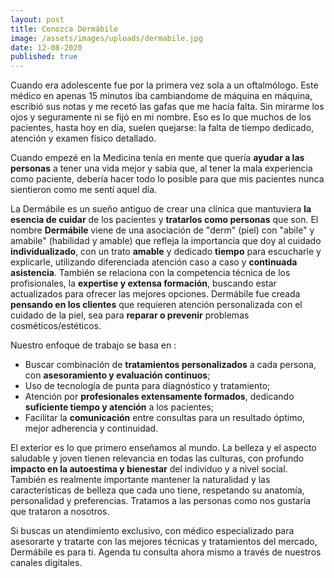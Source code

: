 ```yaml
---
layout: post
title: Conozca Dermábile
image: /assets/images/uploads/dermabile.jpg
date: 12-08-2020
published: true
---
```

Cuando era adolescente fue por la primera vez sola a un oftalmólogo. Este médico en apenas 15 minutos iba cambiandome de máquina en máquina, escribió sus notas y me recetó las gafas que me hacía falta. Sin mirarme los ojos y seguramente ni se fijó en mi nombre.  Eso es lo que muchos de los pacientes, hasta hoy en día, suelen quejarse: la falta de tiempo dedicado, atención y examen físico detallado. 

Cuando empezé en la Medicina tenía en mente que quería **ayudar a las personas** a tener una vida mejor y sabía que, al tener la mala experiencia como paciente, debería hacer todo lo posible para que mis pacientes nunca sientieron como me sentí aquel día. 

La Dermábile es un sueño antiguo de crear una clínica que mantuviera **la esencia de cuidar** de los pacientes y **tratarlos como personas** que son. El nombre **Dermábile** viene de una asociación de "derm" (piel) con  "abile" y amabile" (habilidad y amable) que refleja la importancia que doy al cuidado **individualizado**, con un trato **amable** y dedicado **tiempo** para escucharle y explicarle, utilizando diferenciada atención caso a caso y **continuada asistencia**. También se relaciona con la competencia técnica de los profisionales, la **expertise y extensa formación**, buscando estar actualizados para ofrecer las mejores opciones. Dermábile fue creada **pensando en los clientes** que requieren atención personalizada con el cuidado de la piel, sea para **reparar o prevenir** problemas cosméticos/estéticos. 

Nuestro enfoque de trabajo se basa en :

* Buscar combinación de **tratamientos personalizados** a cada persona, con **asesoramiento y evaluación continuos**; 
* Uso de tecnología de punta para diagnóstico y tratamiento;
* Atención por **profesionales extensamente formados**, dedicando **suficiente tiempo y atención** a los pacientes;
* Facilitar la **comunicación** entre consultas para un resultado óptimo, mejor adherencia y continuidad. 

El exterior es lo que primero enseñamos al mundo. La belleza y el aspecto saludable y joven tienen relevancia en todas las culturas, con profundo **impacto en la autoestima y bienestar** del individuo y a nivel social.  También es realmente importante mantener la naturalidad y las características de belleza que cada uno tiene, respetando su anatomía, personalidad y preferencias. Tratamos a las personas como nos gustaría que trataron a nosotros. 

Si buscas un atendimiento exclusivo, con  médico especializado para asesorarte y tratarte con las mejores técnicas y tratamientos del mercado, Dermábile es para ti.  Agenda tu consulta ahora mismo a través de nuestros canales digitales.